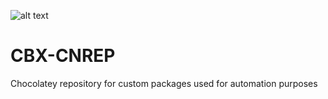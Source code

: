 ![alt text]([http://url/to/img.png](https://github.com/RuanJmaritZ/CBX-CNREP/blob/main/bin/cloudbox-logo.png?raw=true))

# CBX-CNREP
Chocolatey repository for custom packages used for automation purposes
